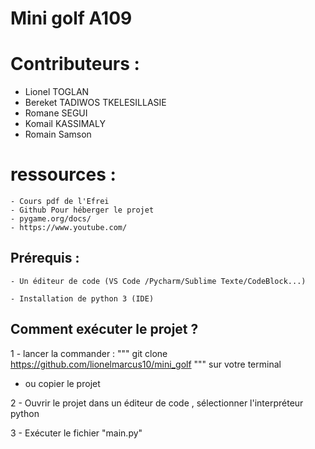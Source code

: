 # Mini golf A109


# Contributeurs : 
  - Lionel TOGLAN
  - Bereket TADIWOS TKELESILLASIE
  - Romane SEGUI 
  - Komail KASSIMALY
  - Romain Samson
# ressources :
    - Cours pdf de l'Efrei 
    - Github Pour héberger le projet
    - pygame.org/docs/
    - https://www.youtube.com/


## Prérequis :

    - Un éditeur de code (VS Code /Pycharm/Sublime Texte/CodeBlock...)

    - Installation de python 3 (IDE)

## Comment exécuter le projet ?

1 - lancer la commander :  """ git clone https://github.com/lionelmarcus10/mini_golf """ sur votre terminal

  - ou copier le projet


2 - Ouvrir le projet dans un éditeur de code , sélectionner l'interpréteur python


3 - Exécuter le fichier "main.py"  
